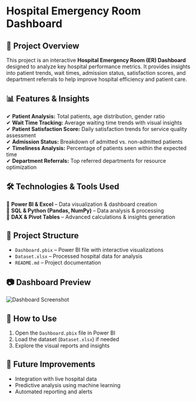# **Hospital Emergency Room Dashboard**

## **📌 Project Overview**  
This project is an interactive **Hospital Emergency Room (ER) Dashboard** designed to analyze key hospital performance metrics. It provides insights into patient trends, wait times, admission status, satisfaction scores, and department referrals to help improve hospital efficiency and patient care.  

## **📊 Features & Insights**  
✔ **Patient Analysis:** Total patients, age distribution, gender ratio  
✔ **Wait Time Tracking:** Average waiting time trends with visual insights  
✔ **Patient Satisfaction Score:** Daily satisfaction trends for service quality assessment  
✔ **Admission Status:** Breakdown of admitted vs. non-admitted patients  
✔ **Timeliness Analysis:** Percentage of patients seen within the expected time  
✔ **Department Referrals:** Top referred departments for resource optimization  

## **🛠️ Technologies & Tools Used**  
🔹 **Power BI & Excel** – Data visualization & dashboard creation  
🔹 **SQL & Python (Pandas, NumPy)** – Data analysis & processing  
🔹 **DAX & Pivot Tables** – Advanced calculations & insights generation  

## **📂 Project Structure**  
- `Dashboard.pbix` – Power BI file with interactive visualizations  
- `Dataset.xlsx` – Processed hospital data for analysis  
- `README.md` – Project documentation  

## **📷 Dashboard Preview**  
![Dashboard Screenshot](your-image-link-here)  

## **📌 How to Use**  
1. Open the `Dashboard.pbix` file in Power BI  
2. Load the dataset (`Dataset.xlsx`) if needed  
3. Explore the visual reports and insights  

## **🚀 Future Improvements**  
- Integration with live hospital data  
- Predictive analysis using machine learning  
- Automated reporting and alerts  
